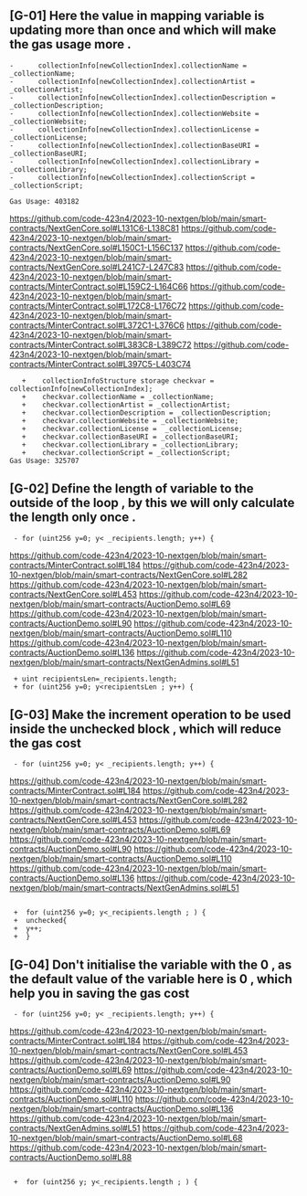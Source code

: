 ## [G-01] Here the value in mapping variable is updating more than once and which will make the gas usage more .
 
 ```solidity
 -      collectionInfo[newCollectionIndex].collectionName = _collectionName;
 -      collectionInfo[newCollectionIndex].collectionArtist = _collectionArtist;
 -      collectionInfo[newCollectionIndex].collectionDescription = _collectionDescription;
 -      collectionInfo[newCollectionIndex].collectionWebsite = _collectionWebsite;
 -      collectionInfo[newCollectionIndex].collectionLicense = _collectionLicense;
 -      collectionInfo[newCollectionIndex].collectionBaseURI = _collectionBaseURI;
 -      collectionInfo[newCollectionIndex].collectionLibrary = _collectionLibrary;
 -      collectionInfo[newCollectionIndex].collectionScript = _collectionScript;

Gas Usage: 403182
```
https://github.com/code-423n4/2023-10-nextgen/blob/main/smart-contracts/NextGenCore.sol#L131C6-L138C81
https://github.com/code-423n4/2023-10-nextgen/blob/main/smart-contracts/NextGenCore.sol#L150C1-L156C137
https://github.com/code-423n4/2023-10-nextgen/blob/main/smart-contracts/NextGenCore.sol#L241C7-L247C83
https://github.com/code-423n4/2023-10-nextgen/blob/main/smart-contracts/MinterContract.sol#L159C2-L164C66
https://github.com/code-423n4/2023-10-nextgen/blob/main/smart-contracts/MinterContract.sol#L172C8-L176C72
https://github.com/code-423n4/2023-10-nextgen/blob/main/smart-contracts/MinterContract.sol#L372C1-L376C6
https://github.com/code-423n4/2023-10-nextgen/blob/main/smart-contracts/MinterContract.sol#L383C8-L389C72
https://github.com/code-423n4/2023-10-nextgen/blob/main/smart-contracts/MinterContract.sol#L397C5-L403C74

 ```solidity
    +    collectionInfoStructure storage checkvar = collectionInfo[newCollectionIndex];
    +    checkvar.collectionName = _collectionName;
    +    checkvar.collectionArtist = _collectionArtist;
    +    checkvar.collectionDescription = _collectionDescription;
    +    checkvar.collectionWebsite = _collectionWebsite;
    +    checkvar.collectionLicense =  _collectionLicense;
    +    checkvar.collectionBaseURI = _collectionBaseURI;
    +    checkvar.collectionLibrary = _collectionLibrary;
    +    checkvar.collectionScript = _collectionScript;
Gas Usage: 325707
```


## [G-02] Define the length of variable to the outside of the loop , by this we will only calculate the length only once .

```solidity
 - for (uint256 y=0; y< _recipients.length; y++) {
```
https://github.com/code-423n4/2023-10-nextgen/blob/main/smart-contracts/MinterContract.sol#L184
https://github.com/code-423n4/2023-10-nextgen/blob/main/smart-contracts/NextGenCore.sol#L282
https://github.com/code-423n4/2023-10-nextgen/blob/main/smart-contracts/NextGenCore.sol#L453
https://github.com/code-423n4/2023-10-nextgen/blob/main/smart-contracts/AuctionDemo.sol#L69
https://github.com/code-423n4/2023-10-nextgen/blob/main/smart-contracts/AuctionDemo.sol#L90
https://github.com/code-423n4/2023-10-nextgen/blob/main/smart-contracts/AuctionDemo.sol#L110
https://github.com/code-423n4/2023-10-nextgen/blob/main/smart-contracts/AuctionDemo.sol#L136
https://github.com/code-423n4/2023-10-nextgen/blob/main/smart-contracts/NextGenAdmins.sol#L51

```solidity
 + uint recipientsLen=_recipients.length;
 + for (uint256 y=0; y<recipientsLen ; y++) {
```

## [G-03] Make the increment operation to be used inside the unchecked block , which will reduce the gas cost 


```solidity
 - for (uint256 y=0; y< _recipients.length; y++) {
```
https://github.com/code-423n4/2023-10-nextgen/blob/main/smart-contracts/MinterContract.sol#L184
https://github.com/code-423n4/2023-10-nextgen/blob/main/smart-contracts/NextGenCore.sol#L282
https://github.com/code-423n4/2023-10-nextgen/blob/main/smart-contracts/NextGenCore.sol#L453
https://github.com/code-423n4/2023-10-nextgen/blob/main/smart-contracts/AuctionDemo.sol#L69
https://github.com/code-423n4/2023-10-nextgen/blob/main/smart-contracts/AuctionDemo.sol#L90
https://github.com/code-423n4/2023-10-nextgen/blob/main/smart-contracts/AuctionDemo.sol#L110
https://github.com/code-423n4/2023-10-nextgen/blob/main/smart-contracts/AuctionDemo.sol#L136
https://github.com/code-423n4/2023-10-nextgen/blob/main/smart-contracts/NextGenAdmins.sol#L51

```solidity
 
 +  for (uint256 y=0; y<_recipients.length ; ) {
 +  unchecked{
 +  y++;
 +  } 

```


## [G-04] Don't initialise the variable with the 0 , as the default value of the variable here is 0 , which help you in saving the gas cost

```solidity
 - for (uint256 y=0; y< _recipients.length; y++) {
```
https://github.com/code-423n4/2023-10-nextgen/blob/main/smart-contracts/MinterContract.sol#L184
https://github.com/code-423n4/2023-10-nextgen/blob/main/smart-contracts/NextGenCore.sol#L453
https://github.com/code-423n4/2023-10-nextgen/blob/main/smart-contracts/AuctionDemo.sol#L69
https://github.com/code-423n4/2023-10-nextgen/blob/main/smart-contracts/AuctionDemo.sol#L90
https://github.com/code-423n4/2023-10-nextgen/blob/main/smart-contracts/AuctionDemo.sol#L110
https://github.com/code-423n4/2023-10-nextgen/blob/main/smart-contracts/AuctionDemo.sol#L136
https://github.com/code-423n4/2023-10-nextgen/blob/main/smart-contracts/NextGenAdmins.sol#L51
https://github.com/code-423n4/2023-10-nextgen/blob/main/smart-contracts/AuctionDemo.sol#L68
https://github.com/code-423n4/2023-10-nextgen/blob/main/smart-contracts/AuctionDemo.sol#L88

```solidity
 
 +  for (uint256 y; y<_recipients.length ; ) {
 
```

